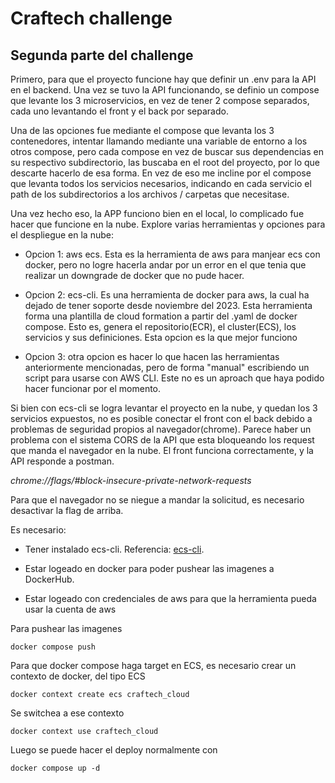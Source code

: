# Craftech challenge

## Segunda parte del challenge

Primero, para que el proyecto funcione hay que definir un .env para la API en el backend. Una vez se tuvo la API funcionando, se definio un compose que levante los 3 microservicios, en vez de tener 2 compose separados, cada uno levantando el front y el back por separado.

Una de las opciones fue mediante el compose que levanta los 3 contenedores, intentar llamando mediante una variable de entorno a los otros compose, pero cada compose en vez de buscar sus dependencias en su respectivo subdirectorio, las buscaba en el root del proyecto, por lo que descarte hacerlo de esa forma. En vez de eso me incline por el compose que levanta todos los servicios necesarios, indicando en cada servicio el path de los subdirectorios a los archivos / carpetas que necesitase.

Una vez hecho eso, la APP funciono bien en el local, lo complicado fue hacer que funcione en la nube. Explore varias herramientas y opciones para el despliegue en la nube:

- Opcion 1: aws ecs. Esta es la herramienta de aws para manjear ecs con docker, pero no logre hacerla andar por un error en el que tenia que realizar un downgrade de docker que no pude hacer.

- Opcion 2: ecs-cli. Es una herramienta de docker para aws, la cual ha dejado de tener soporte desde noviembre del 2023. Esta herramienta forma una plantilla de cloud formation a partir del .yaml de docker compose. Esto es, genera el repositorio(ECR), el cluster(ECS), los servicios y sus definiciones. Esta opcion es la que mejor funciono

- Opcion 3: otra opcion es hacer lo que hacen las herramientas anteriormente mencionadas, pero de forma "manual" escribiendo un script para usarse con AWS CLI. Este no es un aproach que haya podido hacer funcionar por el momento.

Si bien con ecs-cli se logra levantar el proyecto en la nube, y quedan los 3 servicios expuestos, no es posible conectar el front con el back debido a problemas de seguridad propios al navegador(chrome). Parece haber un problema con el sistema CORS de la API que esta bloqueando los request que manda el navegador en la nube. El front funciona correctamente, y la API responde a postman.

*chrome://flags/#block-insecure-private-network-requests*

Para que el navegador no se niegue a mandar la solicitud, es necesario desactivar la flag de arriba.

Es necesario: 

- Tener instalado ecs-cli. Referencia: [ecs-cli](https://www.docker.com/blog/docker-compose-from-local-to-amazon-ecs/). 
  
- Estar logeado en docker para poder pushear las imagenes a DockerHub. 

- Estar logeado con credenciales de aws para que la herramienta pueda usar la cuenta de aws

Para pushear las imagenes

` docker compose push `

Para que docker compose haga target en ECS, es necesario crear un contexto de docker, del tipo ECS

` docker context create ecs craftech_cloud `

Se switchea a ese contexto 

` docker context use craftech_cloud `

Luego se puede hacer el deploy normalmente con

` docker compose up -d `
